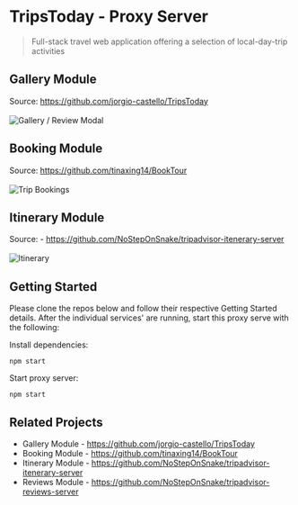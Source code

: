 # TripsToday - Proxy Server
> Full-stack travel web application offering a selection of local-day-trip activities

## Gallery Module
Source: https://github.com/jorgio-castello/TripsToday
<br></br>
![Gallery / Review Modal](https://media.giphy.com/media/kyRGggoT7cFvrqRTaC/giphy.gif)

## Booking Module
Source: https://github.com/tinaxing14/BookTour
<br></br>
![Trip Bookings](https://media.giphy.com/media/d5SvDB5ApfBY9rAoim/giphy.gif)

## Itinerary Module
Source: - https://github.com/NoStepOnSnake/tripadvisor-itenerary-server
<br></br>
![Itinerary](https://media.giphy.com/media/giQD4BIGMxgG6ZRkqw/giphy.gif)

## Getting Started
Please clone the repos below and follow their respective Getting Started details. After the individual services' are running, start this proxy serve with the following:

Install dependencies:
``` 
npm start
```

Start proxy server:
``` 
npm start
```

## Related Projects
- Gallery Module - https://github.com/jorgio-castello/TripsToday
- Booking Module - https://github.com/tinaxing14/BookTour
- Itinerary Module - https://github.com/NoStepOnSnake/tripadvisor-itenerary-server
- Reviews Module - https://github.com/NoStepOnSnake/tripadvisor-reviews-server

